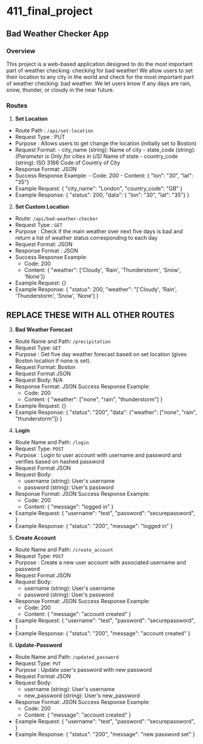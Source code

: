 # 411_final_project
## Bad Weather Checker App 
### Overview
This project is a web-based application designed to do the most important part of weather checking: checking for bad weather! We allow users to set their location to any city in the world and check for the most important part of weather checking: bad weather. We let users know if any days are rain, snow, thunder, or cloudy in the near future.
### Routes 
1. **Set Location**
  - Route Path : `/api/set-location`
  - Request Type  : PUT
  -  Purpose  : Allows users to get change the location (initially set to Boston)
  -  Request Format:
    - city_name (string): Name of city
    - state_code (string): *(Parameter is Only for cities in US)* Name of state
    - country_code (string): ISO 3166 Code of Country of City
  -  Response Format: JSON
  -  Success Response Example:
    - Code: 200
    - Content: { "lon": "30", "lat": "35"}
  -  Example Request: 
    {
      "city_name": "London",
      "country_code": "GB"
    }
  - Example Response:
  {
    "status": 200,
    "data": { "lon": "30", "lat": "35"}
  }

2. **Set Custom Location**
  - Route: `/api/bad-weather-checker`  
  - Request Type : `GET`  
  - Purpose : Check if the main weather over next five days is bad and return a list of weather status corresponding to each day
  - Request Format: JSON
  - Response Format : JSON    
  -  Success Response Example:
        - Code: 200
        - Content: { "weather": ['Cloudy', 'Rain', 'Thunderstorm', 'Snow', 'None']}
  - Example Request: 
      {}
  - Example Response:
    {
      "status": 200,
      "weather": "['Cloudy', 'Rain', 'Thunderstorm', 'Snow', 'None']
    }
    
## REPLACE THESE WITH ALL OTHER ROUTES ##
 3. **Bad Weather Forecast**
  - Route Name and Path: `/precipitation`  
  - Request Type: `GET`  
  - Purpose : Get five day weather forecast based on set location (gives Boston location if none is set).  
  - Request Format: Boston
  - Request Format JSON
  - Request Body: N/A
  - Response Format: JSON
    Success Response Example:
      - Code: 200
      - Content: { "weather": ["none", "rain", "thunderstorm"] }
  - Example Request: {}
  - Example Response: 
    {
      "status": "200",
      "data": {"weather": ["none", "rain", "thunderstorm"]}
    }
    
    
4. **Login**
  - Route Name and Path: `/login`  
  - Request Type: `POST`  
  - Purpose : Login to user account with username and password and verifies based on hashed password
  - Request Format JSON
  - Request Body: 
    - username (string): User's username
    - password (string): User's password
  - Response Format: JSON
    Success Response Example:
      - Code: 200
      - Content: { "message": "logged in" }
  - Example Request: 
  {
    "username": "test",
    "password": "securepassword",
  }
  - Example Response: 
    {
      "status": "200",
      "message": "logged in"
    }


5. **Create Account**
  - Route Name and Path: `/create_account`  
  - Request Type: `POST`  
  - Purpose : Create a new user account with associated username and password
  - Request Format JSON
  - Request Body: 
    - username (string): User's username
    - password (string): User's password
  - Response Format: JSON
    Success Response Example:
      - Code: 200
      - Content: { "message": "account created" }
  - Example Request: 
  {
    "username": "test",
    "password": "securepassword",
  }
  - Example Response: 
    {
      "status": "200",
      "message": "account created"
    }

6. **Update-Password**
  - Route Name and Path: `/updated_password`  
  - Request Type: `PUT`  
  - Purpose : Update user's password with new password
  - Request Format JSON
  - Request Body: 
    - username (string): User's username
    - new_password (string): User's new_password
  - Response Format: JSON
    Success Response Example:
      - Code: 200
      - Content: { "message": "account created" }
  - Example Request: 
  {
    "username": "test",
    "password": "securepassword",
  }
  - Example Response: 
    {
      "status": "200",
      "message": "new password set"
    }